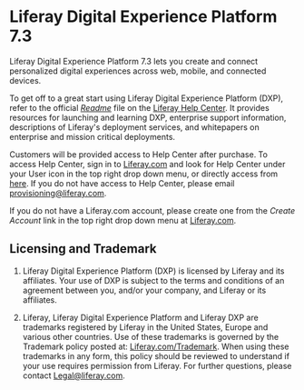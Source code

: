 # Liferay Digital Experience Platform 7.3

Liferay Digital Experience Platform 7.3 lets you create and connect personalized digital experiences across web, mobile, and connected devices.

To get off to a great start using Liferay Digital Experience Platform (DXP), refer to the official
[*Readme*](https://help.liferay.com/hc/en-us/articles/360060181991) file on the [Liferay Help Center](https://help.liferay.com/hc). It provides resources for launching and learning DXP, enterprise support information, descriptions of Liferay's deployment services, and whitepapers on enterprise and mission critical deployments.

Customers will be provided access to Help Center after purchase. To access Help Center, sign in to [Liferay.com](https://www.liferay.com) and look for Help Center under your User icon in the top right drop down menu, or directly access from [here](https://help.liferay.com/hc). If you do not have access to Help Center, please email [provisioning@liferay.com](provisioning@liferay.com).

If you do not have a Liferay.com account, please create one from the *Create Account* link in the top right drop down menu at [Liferay.com](https://www.liferay.com).

## Licensing and Trademark

1. Liferay Digital Experience Platform (DXP) is licensed by Liferay and its affiliates. Your use of DXP is subject to the terms and conditions of an agreement between you, and/or your company, and Liferay or its affiliates.

2. Liferay, Liferay Digital Experience Platform and Liferay DXP are trademarks registered by Liferay in the United States, Europe and various other countries. Use of these trademarks is governed by the Trademark policy posted at: [Liferay.com/Trademark](http://www.liferay.com/Trademark). When using these trademarks in any form, this policy should be reviewed to understand if your use requires permission from Liferay. For further questions, please contact [Legal@liferay.com](Legal@liferay.com).
